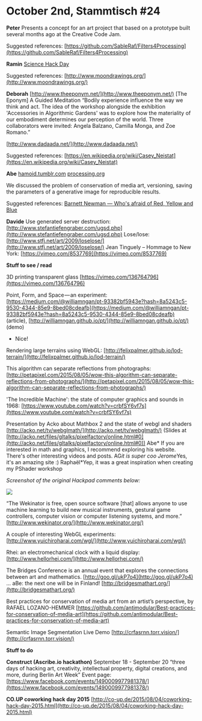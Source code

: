 # **October 2nd, Stammtisch #24**

**Peter**
Presents a concept for an art project that based on a prototype built several months ago at the Creative Code Jam.

Suggested references:
[https://github.com/SableRaf/Filters4Processing](https://github.com/SableRaf/Filters4Processing)

**Ramin** 
[Science Hack Day](http://berlin.sciencehackday.org/)

Suggested references:
[http://www.moondrawings.org/](http://www.moondrawings.org/)

**Deborah**
[http://www.theeponym.net/](http://www.theeponym.net/)
[The Eponym] A Guided Meditation 
“Bodily experience influence the way we think and act. The idea of the workshop alongside the exhibition 'Accessories in Algorithmic Gardens' was to explore how the materiality of our embodiment determines our perception of the world. Three collaborators were invited: Angela Balzano, Camilla Monga, and Zoe Romano.”

[http://www.dadaada.net/](http://www.dadaada.net/)

Suggested references:
[https://en.wikipedia.org/wiki/Casey_Neistat](https://en.wikipedia.org/wiki/Casey_Neistat)

**Abe**
[hamoid.tumblr.com](http://hamoid.tumblr.com/)
[processing.org](https://processing.org/)

We discussed the problem of conservation of media art, versioning, saving the parameters of a generative image for reproducible results.

Suggested references:
[Barnett Newman — Who's afraid of Red, Yellow and Blue](https://en.wikipedia.org/wiki/Who%27s_Afraid_of_Red,_Yellow_and_Blue)


**Davide**
Use generated server destruction: [http://www.stefantiefengraber.com/ugsd.php](http://www.stefantiefengraber.com/ugsd.php)
Lose/lose: [http://www.stfj.net/art/2009/loselose/](http://www.stfj.net/art/2009/loselose/)
Jean Tinguely – Hommage to New York: [https://vimeo.com/8537769](https://vimeo.com/8537769)

**Stuff to see / read**

3D printing transparent glass
[https://vimeo.com/136764796](https://vimeo.com/136764796)

Point, Form, and Space — an experiment: [https://medium.com/@williamngan/pt-93382bf5943e?hash=8a5243c5-9530-4344-85e9-8bed08cdeafb](https://medium.com/@williamngan/pt-93382bf5943e?hash=8a5243c5-9530-4344-85e9-8bed08cdeafb) (article), [http://williamngan.github.io/pt/](http://williamngan.github.io/pt/) (demo)
* Nice! 

Rendering large terrains using WebGL: [http://felixpalmer.github.io/lod-terrain/](http://felixpalmer.github.io/lod-terrain/)

This algorithm can separate reflections from photographs: [http://petapixel.com/2015/08/05/wow-this-algorithm-can-separate-reflections-from-photographs/](http://petapixel.com/2015/08/05/wow-this-algorithm-can-separate-reflections-from-photographs/)

'The Incredible Machine': the state of computer graphics and sounds in 1968: [https://www.youtube.com/watch?v=crbfSY6vf7s](https://www.youtube.com/watch?v=crbfSY6vf7s)

Presentation by Acko about Mathbox 2 and the state of webgl and shaders [http://acko.net/tv/webglmath/](http://acko.net/tv/webglmath/)
(Slides at [http://acko.net/files/gltalks/pixelfactory/online.html#0](http://acko.net/files/gltalks/pixelfactory/online.html#0))
Abe* If you are interested in math and graphics, I recommend exploring his website. There's other interesting videos and posts.
AG*it is super coo
Jerome*Yes, it's an amazing site :)
Raphaël*Yep, it was a great inspiration when creating my PShader workshop

*Screenshot of the original Hackpad comments below:*

![](https://d2mxuefqeaa7sj.cloudfront.net/s_039437B60E1187F9C871082963DC205ABD2D9B9CE487F1D586F6E4ACCB9A0F32_1463826469746_Capture+decran+2016-05-21+a+12.26.52.jpg)



“The Wekinator is free, open source software [that] allows anyone to use machine learning to build new musical instruments, gestural game controllers, computer vision or computer listening systems, and more.”
[http://www.wekinator.org/](http://www.wekinator.org/)

A couple of interesting WebGL experiments: [http://www.yuichiroharai.com/wgl/](http://www.yuichiroharai.com/wgl/)

Rhei: an electromechanical clock with a liquid display: [http://www.hellorhei.com/](http://www.hellorhei.com/)

The Bridges Conference is an annual event that explores the connections between art and mathematics.    [http://goo.gl/ukP7o4](http://goo.gl/ukP7o4) ... aBe: the next one will be in Finland! [http://bridgesmathart.org/](http://bridgesmathart.org/) 

Best practices for conservation of media art from an artist’s perspective, by RAFAEL LOZANO-HEMMER
[https://github.com/antimodular/Best-practices-for-conservation-of-media-art](https://github.com/antimodular/Best-practices-for-conservation-of-media-art)

Semantic Image Segmentation Live Demo [http://crfasrnn.torr.vision/](http://crfasrnn.torr.vision/)


**Stuff to do**

**Construct (Ascribe.io hackathon)**
September 18 - September 20
“three days of hacking art, creativity, intellectual property, digital creations, and more, during Berlin Art Week”
Event page: [https://www.facebook.com/events/1490009977981378/](https://www.facebook.com/events/1490009977981378/)

**CO.UP coworking hack day 2015**
[http://co-up.de/2015/08/04/coworking-hack-day-2015.html](http://co-up.de/2015/08/04/coworking-hack-day-2015.html)





